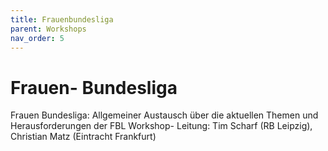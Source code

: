 ```yaml
---
title: Frauenbundesliga
parent: Workshops
nav_order: 5
---
```



# Frauen- Bundesliga
Frauen Bundesliga: Allgemeiner Austausch über die aktuellen Themen und Herausforderungen der FBL
Workshop- Leitung: Tim Scharf (RB Leipzig), Christian Matz (Eintracht Frankfurt)
